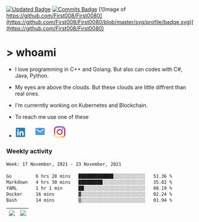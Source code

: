 [![Updated Badge](https://badges.pufler.dev/updated/First008/First008)](https://badges.pufler.dev)
[![Commits Badge](https://badges.pufler.dev/commits/monthly/First008)](https://badges.pufler.dev)
[![Image of https://github.com/First008/First0080](https://github.com/First008/First0080/blob/master/svg/profile/badge.svg)](https://github.com/First008/First0080)



<h1> > whoami </h1>

 - I love programming in C++ and Golang. But also can codes with C#, Java, Python.

 - My eyes are above the clouds. But these clouds are little diffrent than real ones.
 
 - I'm currerntly working on Kubernetes and Blockchain.

 - To reach me use one of these  

 - <a href="https://tr.linkedin.com/in/ahmet-yusuf-birinci-0650aa177" rel="nofollow"><img src="./img/linkedin.svg" width="28"></a> &nbsp;
<a href="mailto:ayb84870@gmail.com"><img src="./img/mail.svg" width="33" style="margin: 0px 10px 0px 10px;"></a> &nbsp;
<a href="https://www.instagram.com/ahmetyusufbirinci/"><img src="./img/instagram.svg" width="30"></a>

### Weekly activity
<!--START_SECTION:waka-->
```text
Week: 17 November, 2021 - 23 November, 2021

Go         6 hrs 28 mins   █████████████░░░░░░░░░░░░   51.36 % 
Markdown   4 hrs 30 mins   █████████░░░░░░░░░░░░░░░░   35.82 % 
YAML       1 hr 1 min      ██░░░░░░░░░░░░░░░░░░░░░░░   08.19 % 
Docker     16 mins         ▓░░░░░░░░░░░░░░░░░░░░░░░░   02.24 % 
Bash       14 mins         ▒░░░░░░░░░░░░░░░░░░░░░░░░   01.94 % 
```
<!--END_SECTION:waka-->


|<img src="https://github-readme-stats.vercel.app/api/top-langs/?username=First008&layout=compact&theme=midnight-purple" width="410"/>|<img src="https://github-readme-stats.vercel.app/api?username=First008&show_icons=true&theme=midnight-purple"/>|
|:---:|:---:|
